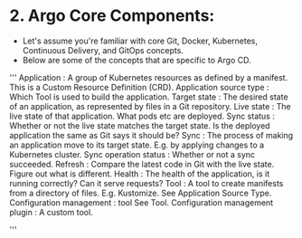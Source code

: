 # 2. Argo Core Components:

+ Let's assume you're familiar with core Git, Docker, Kubernetes, Continuous Delivery, and GitOps concepts. 
+ Below are some of the concepts that are specific to Argo CD.

  
 '''
  Application                      :   A group of Kubernetes resources as defined by a manifest. This is a Custom Resource Definition (CRD).
  Application source type          :  Which Tool is used to build the application.
  Target state                     :   The desired state of an application, as represented by files in a Git repository.
  Live state                       :   The live state of that application. What pods etc are deployed.
  Sync status                      :   Whether or not the live state matches the target state. Is the deployed application the same as Git says it should be?
  Sync                             :   The process of making an application move to its target state. E.g. by applying changes to a Kubernetes cluster.
  Sync operation status            :   Whether or not a sync succeeded.
  Refresh                          :   Compare the latest code in Git with the live state. Figure out what is different.
  Health                           :   The health of the application, is it running correctly? Can it serve requests?
  Tool                             :   A tool to create manifests from a directory of files. E.g. Kustomize. See Application Source Type.
  Configuration management         :   tool See Tool.
  Configuration management plugin  :  A custom tool.

'''
